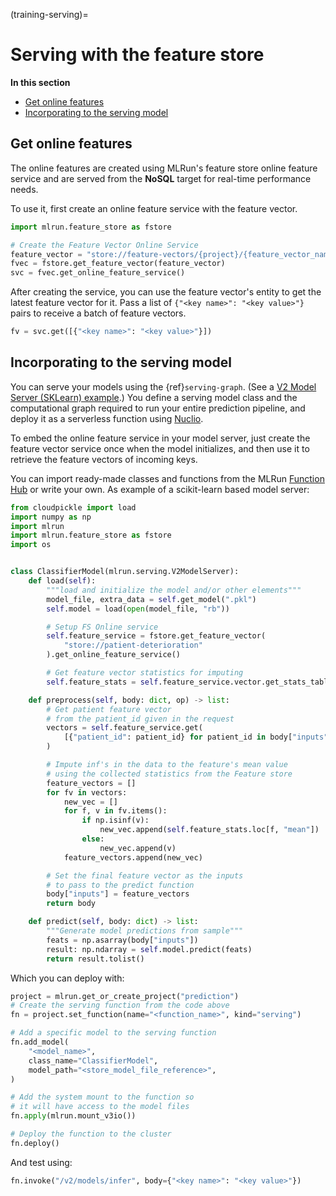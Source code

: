 (training-serving)=
# Serving with the feature store

**In this section**
- [Get online features](#get-online-features)
- [Incorporating to the serving model](#incorporating-to-the-serving-model)

## Get online features

The online features are created using MLRun's feature store online feature service and are served from the **NoSQL** target for real-time performance needs.

To use it, first create an online feature service with the feature vector.

```python
import mlrun.feature_store as fstore

# Create the Feature Vector Online Service
feature_vector = "store://feature-vectors/{project}/{feature_vector_name}"
fvec = fstore.get_feature_vector(feature_vector)
svc = fvec.get_online_feature_service()
```

After creating the service, you can use the feature vector's entity to get the latest feature vector for it.
Pass a list of `{"<key name>": "<key value>"}` pairs to receive a batch of feature vectors.

```python
fv = svc.get([{"<key name>": "<key value>"}])
```

## Incorporating to the serving model

You can serve your models using the {ref}`serving-graph`. (See a [V2 Model Server (SKLearn) example](https://github.com/mlrun/functions/blob/master/v2_model_server/v2_model_server.ipynb).)
You define a serving model class and the computational graph required to run your entire prediction pipeline, and deploy it as a serverless function using [Nuclio](https://github.com/nuclio/nuclio).

To embed the online feature service in your model server, just create the feature vector service once when the model initializes, and then use it to retrieve the feature vectors of incoming keys.

You can import ready-made classes and functions from the MLRun [Function Hub](https://www.mlrun.org/hub/) or write your own.
As example of a scikit-learn based model server:
<!--- (taken from the [feature store demo](./end-to-end-demo/03-deploy-serving-model.html#define-model-class)) --->

```python
from cloudpickle import load
import numpy as np
import mlrun
import mlrun.feature_store as fstore
import os


class ClassifierModel(mlrun.serving.V2ModelServer):
    def load(self):
        """load and initialize the model and/or other elements"""
        model_file, extra_data = self.get_model(".pkl")
        self.model = load(open(model_file, "rb"))

        # Setup FS Online service
        self.feature_service = fstore.get_feature_vector(
            "store://patient-deterioration"
        ).get_online_feature_service()

        # Get feature vector statistics for imputing
        self.feature_stats = self.feature_service.vector.get_stats_table()

    def preprocess(self, body: dict, op) -> list:
        # Get patient feature vector
        # from the patient_id given in the request
        vectors = self.feature_service.get(
            [{"patient_id": patient_id} for patient_id in body["inputs"]]
        )

        # Impute inf's in the data to the feature's mean value
        # using the collected statistics from the Feature store
        feature_vectors = []
        for fv in vectors:
            new_vec = []
            for f, v in fv.items():
                if np.isinf(v):
                    new_vec.append(self.feature_stats.loc[f, "mean"])
                else:
                    new_vec.append(v)
            feature_vectors.append(new_vec)

        # Set the final feature vector as the inputs
        # to pass to the predict function
        body["inputs"] = feature_vectors
        return body

    def predict(self, body: dict) -> list:
        """Generate model predictions from sample"""
        feats = np.asarray(body["inputs"])
        result: np.ndarray = self.model.predict(feats)
        return result.tolist()
```

Which you can deploy with:

```python
project = mlrun.get_or_create_project("prediction")
# Create the serving function from the code above
fn = project.set_function(name="<function_name>", kind="serving")

# Add a specific model to the serving function
fn.add_model(
    "<model_name>",
    class_name="ClassifierModel",
    model_path="<store_model_file_reference>",
)

# Add the system mount to the function so
# it will have access to the model files
fn.apply(mlrun.mount_v3io())

# Deploy the function to the cluster
fn.deploy()
```

And test using:

```python
fn.invoke("/v2/models/infer", body={"<key name>": "<key value>"})
```